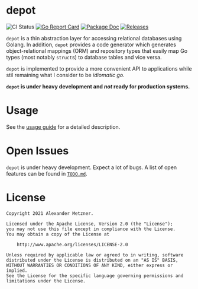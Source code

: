 # depot

![CI Status][ci-img-url] 
[![Go Report Card][go-report-card-img-url]][go-report-card-url] 
[![Package Doc][package-doc-img-url]][package-doc-url] 
[![Releases][release-img-url]][release-url]

`depot` is a thin abstraction layer for accessing relational databases using Golang. In addition, `depot`
provides a code generator which generates object-relational mappings (ORM) and repository types that easily
map Go types (most notably `struct`s) to database tables and vice versa.

`depot` is implemented to provide a more convenient API to applications while stil remaining what I consider
to be _idiomatic go_.

**`depot` is under heavy development and _not_ ready for production systems.**

# Usage

See the [usage guide](./docs/usage.md) for a detailed description.

# Open Issues

`depot` is under heavy development. Expect a lot of bugs. A list of open features 
can be found in [`TODO.md`](./TODO.md).

# License

```
Copyright 2021 Alexander Metzner.

Licensed under the Apache License, Version 2.0 (the "License");
you may not use this file except in compliance with the License.
You may obtain a copy of the License at

    http://www.apache.org/licenses/LICENSE-2.0

Unless required by applicable law or agreed to in writing, software
distributed under the License is distributed on an "AS IS" BASIS,
WITHOUT WARRANTIES OR CONDITIONS OF ANY KIND, either express or implied.
See the License for the specific language governing permissions and
limitations under the License.
```

[ci-img-url]: https://github.com/halimath/depot/workflows/CI/badge.svg
[go-report-card-img-url]: https://goreportcard.com/badge/github.com/halimath/depot
[go-report-card-url]: https://goreportcard.com/report/github.com/halimath/depot
[package-doc-img-url]: https://img.shields.io/badge/GoDoc-Reference-blue.svg
[package-doc-url]: https://pkg.go.dev/github.com/halimath/depot
[release-img-url]: https://img.shields.io/github/v/release/halimath/depot.svg
[release-url]: https://github.com/halimath/depot/releases